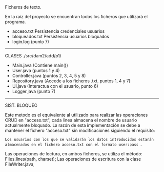 Ficheros de texto.

En la raiz del proyecto se encuentran todos los ficheros que utilizará el programa.
- acceso.txt	Persistencia credenciales usuarios	
- bloqueados.txt	Persistencia usuarios bloquados
- login.log	(punto 7)
__________________
CLASES
./src/dam2/add/p1/

- Main.java	(Contiene main())
- User.java	(puntos 1 y 4)
- Controller.java	(puntos 2, 3, 4, 5 y 8)
- Repository.java	(Accede a los ficheros .txt, puntos 1, 4 y 7)
- Ui.java		(Interactua con el usuario, punto 6)
- Logger.java	(punto 7)
__________________
SIST. BLOQUEO

Este metodo es el equivalente al utilizado para realizar las operaciones CRUD en "acceso.txt", cada linea
almacena el nombre de usuario actualmente bloquado. La razón de esta implementación se debe a mantener
el fichero "acceso.txt" sin modificaciones siguiendo el requisito:

``` Los usuarios con los que se validarán los datos introducidos estarán almacenados en el fichero acceso.txt con el formato user:pass  ```.

Las operaciones de lectura, en ambos ficheros, se utiliza el método: Files.lines(path, charset);
Las operaciones de escritura con la clase FileWriter.java;
